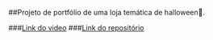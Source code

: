 ##Projeto de portfólio de uma loja temática de halloween🎃.

###<a href="https://www.youtube.com/watch?v=lgo1CEPZoxg">Link do video</a>
###<a href="https://github.com/bedimcode/responsive-halloween-website#watch-it-on-youtube">Link do repositório</a>

